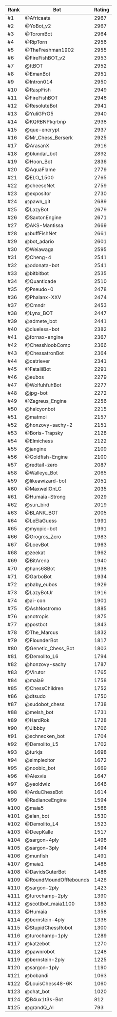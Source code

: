Rank|Bot|Rating
---|---|---
#1|@Africaata|2967
#2|@YoBot_v2|2967
#3|@ToromBot|2964
#4|@RipTorn|2956
#5|@TheFreshman1902|2955
#6|@FireFishBOT_v2|2953
#7|@ttBOT|2952
#8|@EmanBot|2951
#9|@Intron014|2950
#10|@RaspFish|2949
#11|@FireFishBOT|2946
#12|@ResoluteBot|2941
#13|@YuliGPrO5|2940
#14|@KQRBNPkqrbnp|2938
#15|@que-encrypt|2937
#16|@Mr_Chess_Berserk|2925
#17|@ArasanX|2916
#18|@blundar_bot|2892
#19|@Hoon_Bot|2836
#20|@AquaFlame|2779
#21|@ELO_1500|2765
#22|@cheeseNet|2759
#23|@expositor|2730
#24|@pawn_git|2689
#25|@LazyBot|2679
#26|@SaxtonEngine|2671
#27|@AKS-Mantissa|2669
#28|@buffFishNet|2661
#29|@bot_adario|2601
#30|@Weiawaga|2595
#31|@Cheng-4|2541
#32|@odonata-bot|2541
#33|@bitbitbot|2535
#34|@Quanticade|2510
#35|@Pseudo-0|2478
#36|@Phalanx-XXV|2474
#37|@Cmndr|2453
#38|@Lynx_BOT|2447
#39|@admete_bot|2441
#40|@clueless-bot|2382
#41|@fornax-engine|2367
#42|@ChessNoobComp|2366
#43|@ChessatronBot|2364
#44|@catriever|2341
#45|@FataliiBot|2291
#46|@eubos|2279
#47|@WolfuhfuhBot|2277
#48|@jpg-bot|2272
#49|@Zagreus_Engine|2256
#50|@halcyonbot|2215
#51|@matmoi|2157
#52|@honzovy-sachy-2|2151
#53|@Boris-Trapsky|2128
#54|@Elmichess|2122
#55|@jangine|2109
#56|@Goldfish-Engine|2100
#57|@redtail-zero|2087
#58|@Walleye_Bot|2065
#59|@likeawizard-bot|2051
#60|@MaxwellOnLC|2035
#61|@Humaia-Strong|2029
#62|@sun_bird|2019
#63|@BLANK_BOT|2005
#64|@LeElaGuess|1991
#65|@myopic-bot|1991
#66|@Grogros_Zero|1983
#67|@LoevBot|1963
#68|@zeekat|1962
#69|@BitArena|1940
#70|@hans68Bot|1938
#71|@GarboBot|1934
#72|@baby_eubos|1929
#73|@LazyBotJr|1916
#74|@ai-con|1901
#75|@AshNostromo|1885
#76|@notropis|1875
#77|@postbot|1843
#78|@The_Marcus|1832
#79|@FlounderBot|1817
#80|@Genetic_Chess_Bot|1803
#81|@Demolito_L6|1794
#82|@honzovy-sachy|1787
#83|@Virutor|1765
#84|@maia9|1758
#85|@ChessChildren|1752
#86|@dtsudo|1750
#87|@sudobot_chess|1738
#88|@melsh_bot|1731
#89|@HardRok|1728
#90|@Jibbby|1706
#91|@schnecken_bot|1704
#92|@Demolito_L5|1702
#93|@turkjs|1698
#94|@simplexitor|1672
#95|@noobic_bot|1669
#96|@Alexvis|1647
#97|@yeoldwiz|1646
#98|@ArduChessBot|1614
#99|@RadianceEngine|1594
#100|@maia5|1568
#101|@alan_bot|1530
#102|@Demolito_L4|1523
#103|@DeepKalle|1517
#104|@sargon-4ply|1498
#105|@sargon-3ply|1494
#106|@munfish|1491
#107|@maia1|1488
#108|@DavidsGuterBot|1486
#109|@RoundMoundOfRebounds|1426
#110|@sargon-2ply|1423
#111|@turochamp-2ply|1390
#112|@scottbot_maia1100|1383
#113|@Humaia|1358
#114|@bernstein-4ply|1336
#115|@StupidChessRobot|1300
#116|@turochamp-1ply|1289
#117|@katzebot|1270
#118|@pawnrobot|1248
#119|@bernstein-2ply|1225
#120|@sargon-1ply|1190
#121|@bobandi|1063
#122|@LouisChess48-6K|1060
#123|@chat_bot|1020
#124|@B4ux1t3s-Bot|812
#125|@grandQ_AI|793

